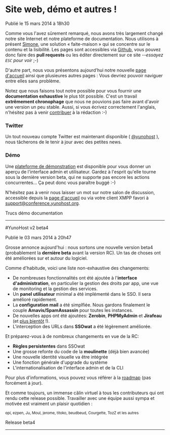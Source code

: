 # Site web, démo et autres !

<span class="badge">Publié le 15 mars 2014 à 18h30</span>

Comme vous l'avez sûrement remarqué, nous avons très largement changé notre site Internet et notre plateforme de documentation. Nous utilisons à présent [Simone](https://github.com/Kloadut/Simone), une solution « faite-maison » qui se concentre sur le contenu et la lisibilité. Les pages sont accessibles via [Github](https://github.com/YunoHost/doc), vous pouvez donc faire des **pull requests** ou les éditer directement sur ce site --*essayez `ESC` pour voir* ;-)

D'autre part, nous vous présentons aujourd’hui notre nouvelle [page d'accueil](/index_fr) ainsi que plusieures autres pages : Vous devriez pouvoir naviguer entre elles sans problème.

Notez que nous faisons tout notre possible pour vous fournir une **documentation exhaustive** le plus tôt possible. C'est un travail **extrêmement chronophage** que nous ne pouvions pas faire avant d'avoir une version un peu stable. Aussi, si vous écrivez correctement l'anglais, n'hésitez pas à venir [contribuer](/contribute_fr) à la rédaction :-)

### Twitter

Un tout nouveau compte Twitter est maintenant disponible ( [@yunohost](http://twitter.com/yunohost) ), nous tâcherons de le tenir à jour avec des petites news.

### Démo

Une [plateforme de démonstration](/demo_fr) est disponible pour vous donner un aperçu de l'interface admin et utilisateur. Gardez à l'esprit qu'elle tourne sous la dernière version beta, qui ne supporte pas encore les actions concurrentes... Ça peut donc vous paraître buggé :-)


N'hésitez pas à venir nous laisser un mot sur notre salon de discussion, accessible depuis la [page d'accueil](/index_fr) ou via votre client XMPP favori à [support@conference.yunohost.org](xmpp:support@conference.yunohost.org?join).

<div class="pull-right"><span class="label label-default">Trucs</span> <span class="label label-success">démo</span> <span class="label label-warning">documentation</span></div>
<div class="clearfix"></div>

<hr>

#YunoHost v2 beta4

<span class="badge">Publié le 03 mars 2014 à 20h47</span>

Grosse annonce aujourd'hui : nous sortons une nouvelle version beta4 (probablement la **dernière beta** avant la version RC). Un tas de choses ont été améliorées sur et autour du logiciel.

Comme d'habitude, voici une liste non-exhaustive des changements:

* De nombreuses fonctionnalités ont été ajoutée à l'**interface d'administration**, en particulier la gestion des droits par app, une vue de monitoring et la gestion des services.
* Un **panel utilisateur** minimal a été implémenté dans le SSO. Il sera amélioré rapidement.
* La **configuration mail** a été simplfiée. Nous gardons finalement le couple **Amavis/SpamAssassin** pour toutes les instances.
* De nouvelles apps ont été ajoutées: **Zerobin**, **PHPMyAdmin** et **Jirafeau** (et [plus bientôt](/apps_fr) !).
* L'interception des URLs dans **SSOwat** a été légèrement améliorée.

Et préparez-vous à de nombreux changements en vue de la RC:

* **Règles persistentes** dans SSOwat
* Une grosse refonte du code de la **moulinette** (déjà bien avancée)
* Une nouvelle identité visuelle va être intégrée
* Une fonction générale d'upgrade du système
* L'internationalisation de l'interface admin et de la CLI

Pour plus d'informations, vous pouvez vous référer à la [roadmap](/roadmap_fr) (pas forcément à jour).

Et comme toujours, un immense câlin virtuel à tous les contributeurs qui ont rendu cette release possible. Travailler avec une équipe aussi sympa et motivée est vraiment un plaisir quotidien :
<p class="text-muted"><small>opi, ezpen, Ju, Moul, jerome, titoko, beudbeud, Courgette, TozZ et les autres</small></p>

<div class="pull-right"><span class="label label-default">Release</span> <span class="label label-primary">beta4</span></div>
<div class="clearfix"></div>

<hr>
